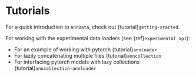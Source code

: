# Tutorials

For a quick introduction to `AnnData`, check out {tutorial}`getting-started`.

For working with the experimental data loaders (see {ref}`experimental_api`):

- For an example of working with pytorch {tutorial}`annloader`
- For lazily concatenating multiple files {tutorial}`anncollection`
- For interfacing pytorch models with lazy collections {tutorial}`anncollection-annloader`
